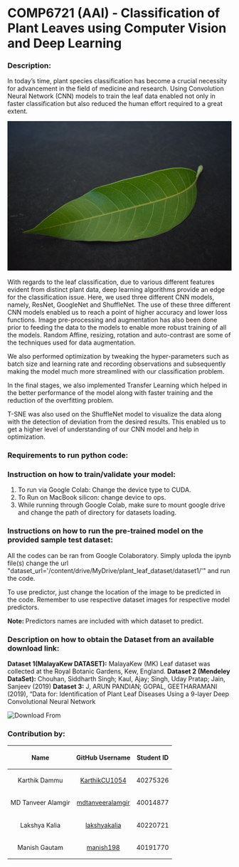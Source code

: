 # COMP6721 (AAI) - Classification of Plant Leaves using Computer Vision and Deep Learning 


### Description:
In today’s time, plant species classification has become a crucial necessity for advancement in the field of medicine and research. Using Convolution Neural Network (CNN) models to train the leaf data enabled not only in faster classification but also reduced the human effort required to a great extent.

![Leaf Image](https://github.com/lakshyakalia/COMP6721-GroupE/blob/main/100%20Images/Dataset2/Mango%20(P0)/0001_0105.JPG)

With regards to the leaf classification, due to various different features evident from distinct plant data, deep learning algorithms provide an edge for the classification issue.
Here, we used three different CNN models, namely, ResNet, GoogleNet and ShuffleNet. The use of these three different CNN models enabled us to reach
a point of higher accuracy and lower loss functions. Image pre-processing and augmentation has also been done prior to feeding the data to the models to enable more robust training of all the models. Random Affine, resizing, rotation and auto-contrast are some of the techniques used for data augmentation.

We also performed optimization by tweaking the hyper-parameters such as batch size and learning rate and recording observations and subsequently making the
model much more streamlined with our classification problem.

In the final stages, we also implemented Transfer Learning which helped in the better performance of the model along with faster training and the reduction of
the overfitting problem.

T-SNE was also used on the ShuffleNet model to visualize the data along with the detection of deviation from the desired results. This enabled us to get a higher
level of understanding of our CNN model and help in optimization.

### Requirements to run python code:



### Instruction on how to train/validate your model:

 1. To run via Google Colab: Change the device type to CUDA.
   2. To Run on MacBook silicon: change device to ops.
   3. While running through Google Colab, make sure to mount google drive and change the path of directory for datasets loading.


### Instructions on how to run the pre-trained model on the provided sample test dataset:
All the codes can be ran from Google Colaboratory. Simply uploda the ipynb file(s) change the url "dataset_url='/content/drive/MyDrive/plant_leaf_dataset/dataset1/'" and run the code.

To use predictor, just change the location of the image to be predicted in the code. Remember to use respective dataset images for respective model predictors.

<b>Note: </b> Predictors names are included with which dataset to predict.

### Description on how to obtain the Dataset from an available download link:
<b>Dataset 1(MalayaKew DATASET):</b>
MalayaKew (MK) Leaf dataset was collected at the Royal Botanic Gardens, Kew, England.
<b>Dataset 2 (Mendeley DataSet):</b>
Chouhan, Siddharth Singh; Kaul, Ajay; Singh, Uday Pratap; Jain, Sanjeev (2019)
<b>Dataset 3:</b>
J, ARUN PANDIAN; GOPAL, GEETHARAMANI (2019), “Data for: Identification of Plant Leaf Diseases Using a 9-layer Deep Convolutional Neural Network

![Download From]([https://ieeexplore.ieee.org/stamp/stamp.jsp?arnumber=9631212])




### Contribution by:

| <p style="text-align: center;">Name</p>           |   <p style="text-align: center;">GitHub Username</p>      |   <p style="text-align: center;">Student ID</p>       |
| ---------------|   --------------------|   ------------|
| <p style="text-align: center;">Karthik Dammu</p>  | <p style="text-align: center;">[KarthikCU1054](https://github.com/KarthikCU1054)</p> | <p style="text-align: center;">40275326</p>  |
| <p style="text-align: center;">MD Tanveer Alamgir</p>  | <p style="text-align: center;">[mdtanveeralamgir](https://github.com/mdtanveeralamgir)</p> | <p style="text-align: center;">40014877</p>  |
| <p style="text-align: center;">Lakshya Kalia</p>  | <p style="text-align: center;">[lakshyakalia](https://github.com/lakshyakalia)</p> | <p style="text-align: center;">40220721</p>  |
| <p style="text-align: center;">Manish Gautam</p>  | <p style="text-align: center;">[manish198](https://github.com/manish198)</p> | <p style="text-align: center;">40191770</p>  |

